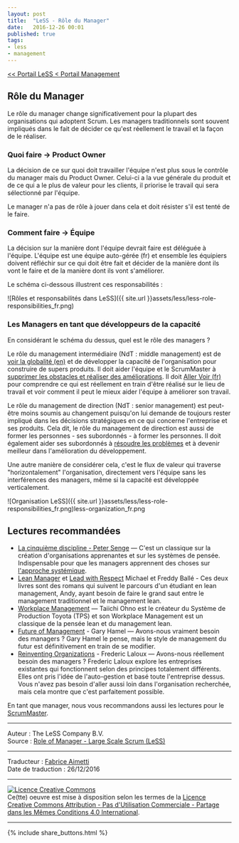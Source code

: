 ```yaml
---
layout: post
title:  "LeSS - Rôle du Manager"
date:   2016-12-26 00:01
published: true
tags:
- less
- management
---
```


[<< Portail LeSS < Portail Management](http://www.les-traducteurs-agiles.org/2016/12/26/less-portail-management.html)

## Rôle du Manager

Le rôle du manager change significativement pour la plupart des organisations qui adoptent Scrum. Les managers traditionnels sont souvent impliqués dans le fait de décider ce qu'est réellement le travail et la façon de le réaliser.

### Quoi faire -> Product Owner

La décision de ce sur quoi doit travailler l'équipe n'est plus sous le contrôle du manager mais du Product Owner. Celui-ci a la vue générale du produit et de ce qui a le plus de valeur pour les clients, il priorise le travail qui sera sélectionné par l'équipe.

Le manager n'a pas de rôle à jouer dans cela et doit résister s'il est tenté de le faire.

### Comment faire -> Équipe

La décision sur la manière dont l'équipe devrait faire est déléguée à l'équipe. L'équipe est une équipe auto-gérée (fr) et ensemble les équipiers doivent réfléchir sur ce qui doit être fait et décider de la manière dont ils vont le faire et de la manière dont ils vont s'améliorer.

Le schéma ci-dessous illustrent ces responsabilités :

![Rôles et responsabilités dans LeSS]({{ site.url }}assets/less/less-role-responsibilities_fr.png)

### Les Managers en tant que développeurs de la capacité

En considérant le schéma du dessus, quel est le rôle des managers ?

Le rôle du management intermédiaire (NdT : middle management) est de [voir la globalité (en)](http://less.works/less/principles/systems_thinking.html) et de développer la capacité de l'organisation pour construire de supers produits. Il doit aider l'équipe et le ScrumMaster à [supprimer les obstacles et réaliser des améliorations](http://www.les-traducteurs-agiles.org/2016/12/29/less-service-d-amelioration.html). Il doit [Aller Voir (fr)](http://www.les-traducteurs-agiles.org/2016/12/26/less-aller-voir.html) pour comprendre ce qui est réellement en train d'être réalisé sur le lieu de travail et voir comment il peut le mieux aider l'équipe à améliorer son travail.

Le rôle du management de direction (NdT : senior management) est peut-être moins soumis au changement puisqu'on lui demande de toujours rester impliqué dans les décisions stratégiques en ce qui concerne l'entreprise et ses produits. Cela dit, le rôle du management de direction est aussi de former les personnes - ses subordonnés - à former les personnes. Il doit également aider ses subordonnés à [résoudre les problèmes](http://www.les-traducteurs-agiles.org/2016/12/29/less-enseigner-la-resolution-de-probleme.html) et à devenir meilleur dans l'amélioration du développement.

Une autre manière de considérer cela, c'est le flux de valeur qui traverse "horizontalement" l'organisation, directement vers l'équipe sans les interférences des managers, même si la capacité est développée verticalement.

![Organisation LeSS]({{ site.url }}assets/less/less-role-responsibilities_fr.png)less-organization_fr.png


## Lectures recommandées

* [La cinquième discipline - Peter Senge](https://www.amazon.com/The-Fifth-Discipline-Practice-Organization/dp/0385517254) — C'est un classique sur la création d'organisations apprenantes et sur les systèmes de pensée. Indispensable pour que les managers apprennent des choses sur [l'approche systémique](http://less.works/less/principles/systems_thinking.html).
* [Lean Manager](https://www.amazon.com/The-Lean-Manager-Novel-Transformation/dp/1934109258) et [Lead with Respect](https://www.amazon.com/Lead-With-Respect-Novel-Practice/dp/1934109479) Michael et Freddy Ballé - Ces deux livres sont des romans qui suivent le parcours d'un étudiant en lean management, Andy, ayant besoin de faire le grand saut entre le management traditionnel et le management lean.
* [Workplace Management](https://www.amazon.com/Taiichi-Ohnos-Workplace-Management-Birthday/dp/0071808019) — Taiichi Ohno est le créateur du Système de Production Toyota (TPS) et son Workplace Management est un classique de la pensée lean et du management lean.
* [Future of Management](https://www.amazon.com/Future-Management-Gary-Hamel/dp/1422102505) - Gary Hamel — Avons-nous vraiment besoin des managers ? Gary Hamel le pense, mais le style de management du futur est définitivement en train de se modifier.
* [Reinventing Organizations](https://www.amazon.com/Reinventing-Organizations-Frederic-Laloux/dp/2960133501) - Frederic Laloux — Avons-nous réellement besoin des managers ? Frederic Laloux explore les entreprises existantes qui fonctionnent selon des principes totalement différents. Elles ont pris l'idée de l'auto-gestion et basé toute l'entreprise dessus. Vous n'avez pas besoin d'aller aussi loin dans l'organisation recherchée, mais cela montre que c'est parfaitement possible.


En tant que manager, nous vous recommandons aussi les lectures pour le [ScrumMaster](http://www.les-traducteurs-agiles.org/2016/12/31/less-scrummaster.html).


---
Auteur : The LeSS Company B.V.  
Source : [Role of Manager - Large Scale Scrum (LeSS)](http://less.works/less/management/role_of_manager.html)  

---
Traducteur : [Fabrice Aimetti](http://www.fabrice-aimetti.fr/)  
Date de traduction : 26/12/2016  

---

<a rel="license" href="http://creativecommons.org/licenses/by-nc-sa/4.0/"><img alt="Licence Creative Commons" style="border-width:0" src="http://i.creativecommons.org/l/by-nc-sa/4.0/88x31.png" /></a><br />Ce(tte) oeuvre est mise à disposition selon les termes de la <a rel="license" href="http://creativecommons.org/licenses/by-nc-sa/4.0/">Licence Creative Commons Attribution - Pas d'Utilisation Commerciale - Partage dans les Mêmes Conditions 4.0 International</a>.

---

{% include share_buttons.html %}
